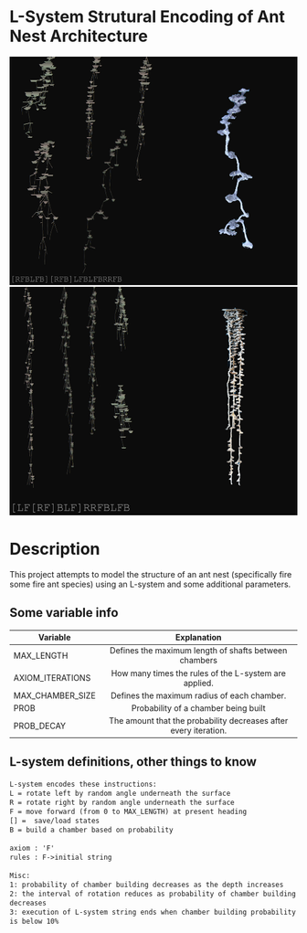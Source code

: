 # L-System Strutural Encoding of Ant Nest Architecture

<p align="center">
  <img src="images/compare1.jpg" width="800" height="400" >
  <img src="images/compare3.jpg" width="800" height="400" >
</p>

# Description
This project attempts to model the structure of an ant nest (specifically fire some fire ant species) using an L-system and some additional parameters.

## Some variable info

| Variable  | Explanation |
| ------------- |:-------------:|
| MAX_LENGTH            | Defines the maximum length of shafts between chambers    |
| AXIOM_ITERATIONS      | How many times the rules of the L-system are applied.    |
| MAX_CHAMBER_SIZE      | Defines the maximum radius of each chamber.     |
| PROB                  | Probability of a chamber being built |
| PROB_DECAY            | The amount that the probability decreases after every iteration.

## L-system definitions, other things to know
```
L-system encodes these instructions:
L = rotate left by random angle underneath the surface
R = rotate right by random angle underneath the surface
F = move forward (from 0 to MAX_LENGTH) at present heading
[] =  save/load states
B = build a chamber based on probability

axiom : 'F'
rules : F->initial string

Misc:
1: probability of chamber building decreases as the depth increases
2: the interval of rotation reduces as probability of chamber building decreases
3: execution of L-system string ends when chamber building probability is below 10%
```
